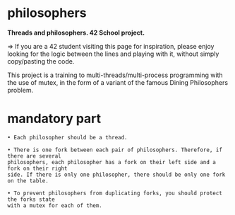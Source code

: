 # philosophers
**Threads and philosophers. 42 School project.**

=> If you are a 42 student visiting this page for inspiration, please enjoy looking for the logic between the lines and playing with it, without simply copy/pasting the code.

This project is a training to multi-threads/multi-process programming with the use of mutex, in the form of a variant of the famous Dining Philosophers problem.

# mandatory part
```
• Each philosopher should be a thread.

• There is one fork between each pair of philosophers. Therefore, if there are several
philosophers, each philosopher has a fork on their left side and a fork on their right
side. If there is only one philosopher, there should be only one fork on the table.

• To prevent philosophers from duplicating forks, you should protect the forks state
with a mutex for each of them.
